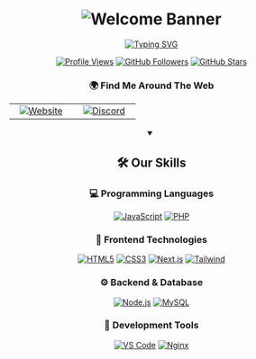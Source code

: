 # <div align="center">![Welcome Banner](WelcomeBanner.gif)</div>

<div align="center">
  
[![Typing SVG](https://readme-typing-svg.herokuapp.com?font=Fira+Code&pause=1000&color=8c00ff&width=435&lines=Welcome+To+Lexme+Store+GitHub;Full+Stack+Dev;Vist+Us+At+%3A+.gg%2FZGH3ubzWHw)](https://git.io/typing-svg)

  [![Profile Views](https://komarev.com/ghpvc/?username=elitecodestudio&color=58A6FF&style=for-the-badge&label=PROFILE+VIEWS)](https://github.com/elitecodestudio)
  [![GitHub Followers](https://img.shields.io/github/followers/elitecodestudio?logo=github&style=for-the-badge&color=58A6FF&labelColor=0D1117&label=FOLLOWERS)](https://github.com/elitecodestudio?tab=followers)
  [![GitHub Stars](https://img.shields.io/github/stars/elitecodestudio?logo=github&style=for-the-badge&color=58A6FF&labelColor=0D1117&label=STARS)](https://github.com/elitecodestudio?tab=repositories)
  
  ### 🌍 Find Me Around The Web
  
  <table>
    <tr>
      <td align="center" width="96">
        <a href="https://elitecode.xyz">
          <img src="https://img.shields.io/badge/Website-FF4088?style=for-the-badge&logo=google-chrome&logoColor=white" alt="Website"/>
        </a>
      </td>
      <td align="center" width="96">
        <a href="https://discord.gg/ZGH3ubzWHw">
          <img src="https://img.shields.io/badge/Discord-5865F2?style=for-the-badge&logo=discord&logoColor=white" alt="Discord"/>
        </a>
      </td>
    </tr>
  </table>

  <details open>
    <summary><h2>🛠️ Our Skills</h2></summary>
    
  ### 💻 Programming Languages
  
  [![JavaScript](https://img.shields.io/badge/JavaScript-F7DF1E?style=for-the-badge&logo=javascript&logoColor=white&labelColor=0D1117)](#)
  [![PHP](https://img.shields.io/badge/PHP-777BB4?style=for-the-badge&logo=php&logoColor=white&labelColor=0D1117)](#)
  
  ### 🎨 Frontend Technologies
  
  [![HTML5](https://img.shields.io/badge/HTML5-E34F26?style=for-the-badge&logo=html5&logoColor=white&labelColor=0D1117)](#)
  [![CSS3](https://img.shields.io/badge/CSS3-1572B6?style=for-the-badge&logo=css3&logoColor=white&labelColor=0D1117)](#)
  [![Next.js](https://img.shields.io/badge/Next.js-black?style=for-the-badge&logo=next.js&logoColor=white&labelColor=0D1117)](#)
  [![Tailwind](https://img.shields.io/badge/Tailwind-38B2AC?style=for-the-badge&logo=tailwind-css&logoColor=white&labelColor=0D1117)](#)
  
  ### ⚙️ Backend & Database
  
  [![Node.js](https://img.shields.io/badge/Node.js-339933?style=for-the-badge&logo=node.js&logoColor=white&labelColor=0D1117)](#)
  [![MySQL](https://img.shields.io/badge/MySQL-4479A1?style=for-the-badge&logo=mysql&logoColor=white&labelColor=0D1117)](#)
  
  ### 🔧 Development Tools
  
  [![VS Code](https://img.shields.io/badge/VS_Code-007ACC?style=for-the-badge&logo=visual-studio-code&logoColor=white&labelColor=0D1117)](#)
  [![Nginx](https://img.shields.io/badge/Nginx-009639?style=for-the-badge&logo=nginx&logoColor=white&labelColor=0D1117)](#)

  </details>
